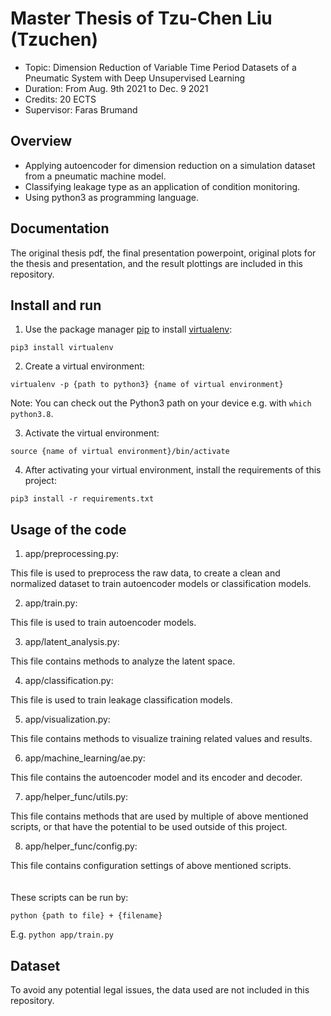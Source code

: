 # Master Thesis of Tzu-Chen Liu (Tzuchen)

- Topic: Dimension Reduction of Variable Time Period Datasets of a Pneumatic System with Deep Unsupervised Learning
- Duration: From Aug. 9th 2021 to Dec. 9 2021
- Credits: 20 ECTS
- Supervisor: Faras Brumand

## Overview

- Applying autoencoder for dimension reduction on a simulation dataset from a pneumatic machine model.
- Classifying leakage type as an application of condition monitoring. 
- Using python3 as programming language.

## Documentation 

The original thesis pdf, the final presentation powerpoint, original plots for the thesis and presentation, and the result plottings are included in this repository.

## Install and run

1. Use the package manager [pip](https://pip.pypa.io/en/stable/) 
   to install [virtualenv](https://virtualenv.pypa.io/en/stable/):
```
pip3 install virtualenv
```
2. Create a virtual environment:

```
virtualenv -p {path to python3} {name of virtual environment}
```
Note: You can check out the Python3 path on your device e.g. with 
``which python3.8``.

3. Activate the virtual environment:
```
source {name of virtual environment}/bin/activate
```

4. After activating your virtual environment, install the 
   requirements of this project:
```
pip3 install -r requirements.txt
```

## Usage of the code

1. app/preprocessing.py:

This file is used to preprocess the raw data, to create a clean and normalized dataset to train autoencoder models or classification models.

2. app/train.py:

This file is used to train autoencoder models.

3. app/latent_analysis.py:

This file contains methods to analyze the latent space. 

4. app/classification.py:

This file is used to train leakage classification models. 

5. app/visualization.py:

This file contains methods to visualize training related values and results.

6. app/machine_learning/ae.py:

This file contains the autoencoder model and its encoder and decoder.

7. app/helper_func/utils.py:

This file contains methods that are used by multiple of above mentioned scripts, or that have the potential to be used outside of this project.

8. app/helper_func/config.py:

This file contains configuration settings of above mentioned scripts.
<br />
<br />
<br />
These scripts can be run by:
```
python {path to file} + {filename}
```
E.g. ``python app/train.py``

## Dataset

To avoid any potential legal issues, the data used are not included in this repository.
